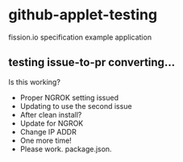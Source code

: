 # github-applet-testing
fission.io specification example application

## testing issue-to-pr converting...
Is this working? 
- Proper NGROK setting issued
- Updating to use the second issue
- After clean install?
- Update for NGROK
- Change IP ADDR
- One more time!
- Please work.  package.json.
